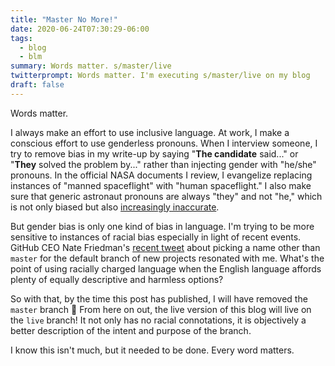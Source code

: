 ```yaml
---
title: "Master No More!"
date: 2020-06-24T07:30:29-06:00
tags: 
  - blog
  - blm
summary: Words matter. s/master/live
twitterprompt: Words matter. I'm executing s/master/live on my blog
draft: false
---
```


Words matter.

I always make an effort to use inclusive language. At work, I make a conscious effort to use genderless pronouns. When I interview someone, I try to remove bias in my write-up by saying "**The candidate** said..." or "**They** solved the problem by..." rather than injecting gender with "he/she" pronouns. In the official NASA documents I review, I evangelize replacing instances of "manned spaceflight" with "human spaceflight." I also make sure that generic astronaut pronouns are always "they" and not "he," which is not only biased but also [increasingly inaccurate](https://www.statista.com/chart/17487/number-of-female-nasa-astronauts/).

But gender bias is only one kind of bias in language. I'm trying to be more sensitive to instances of racial bias especially in light of recent events. GitHub CEO Nate Friedman's [recent tweet](https://twitter.com/natfriedman/status/1271253144442253312) about picking a name other than `master` for the default branch of new projects resonated with me. What's the point of using racially charged language when the English language affords plenty of equally descriptive and harmless options?

So with that, by the time this post has published, I will have removed the `master` branch 🥳 From here on out, the live version of this blog will live on the `live` branch! It not only has no racial connotations, it is objectively a better description of the intent and purpose of the branch.

I know this isn't much, but it needed to be done. Every word matters.